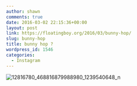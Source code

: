 ```yaml
---
author: shawn
comments: true
date: 2016-03-02 22:15:36+00:00
layout: post
link: https://floatingboy.org/2016/03/bunny-hop/
slug: bunny-hop
title: bunny hop ?
wordpress_id: 1546
categories:
  - Instagram
---
```


![12816780_468816879988980_1239540648_n](/assets/media/2016/03/12816780_468816879988980_1239540648_n-300x300.jpg)
